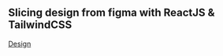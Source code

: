 ## Slicing design from figma with ReactJS & TailwindCSS

[Design](https://www.figma.com/community/file/1067291706100571818)
